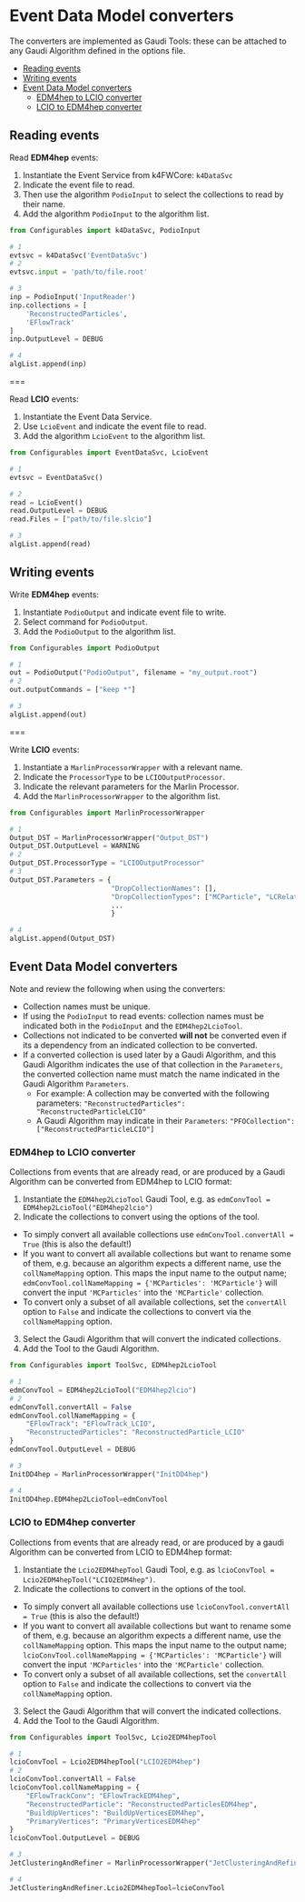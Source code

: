 # Event Data Model converters

The converters are implemented as Gaudi Tools: these can be attached to any Gaudi Algorithm defined in the options file.

- [Reading events](#reading-events)
- [Writing events](#writing-events)
- [Event Data Model converters](#Event-Data-Model-converters)
  + [EDM4hep to LCIO converter](#EDM4hep-to-LCIO-converter)
  + [LCIO to EDM4hep converter](#LCIO-to-EDM4hep-converter)

## Reading events

Read **EDM4hep** events:

1. Instantiate the Event Service from k4FWCore: `k4DataSvc`
2. Indicate the event file to read.
3. Then use the algorithm `PodioInput` to select the collections to read by their name.
4. Add the algorithm `PodioInput` to the algorithm list.

```python
from Configurables import k4DataSvc, PodioInput

# 1
evtsvc = k4DataSvc('EventDataSvc')
# 2
evtsvc.input = 'path/to/file.root'

# 3
inp = PodioInput('InputReader')
inp.collections = [
    'ReconstructedParticles',
    'EFlowTrack'
]
inp.OutputLevel = DEBUG

# 4
algList.append(inp)
```

===

Read **LCIO** events:

1. Instantiate the Event Data Service.
2. Use `LcioEvent` and indicate the event file to read.
3. Add the algorithm `LcioEvent` to the algorithm list.

```python
from Configurables import EventDataSvc, LcioEvent

# 1
evtsvc = EventDataSvc()

# 2
read = LcioEvent()
read.OutputLevel = DEBUG
read.Files = ["path/to/file.slcio"]

# 3
algList.append(read)
```

## Writing events

Write **EDM4hep** events:

1. Instantiate `PodioOutput` and indicate event file to write.
2. Select command for `PodioOutput`.
3. Add the `PodioOutput` to the algorithm list.

```python
from Configurables import PodioOutput

# 1
out = PodioOutput("PodioOutput", filename = "my_output.root")
# 2
out.outputCommands = ["keep *"]

# 3
algList.append(out)
```

===

Write **LCIO** events:

1. Instantiate a `MarlinProcessorWrapper` with a relevant name.
2. Indicate the `ProcessorType` to be `LCIOOutputProcessor`.
3. Indicate the relevant parameters for the Marlin Processor.
4. Add the `MarlinProcessorWrapper` to the algorithm list.

```python
from Configurables import MarlinProcessorWrapper

# 1
Output_DST = MarlinProcessorWrapper("Output_DST")
Output_DST.OutputLevel = WARNING
# 2
Output_DST.ProcessorType = "LCIOOutputProcessor"
# 3
Output_DST.Parameters = {
                         "DropCollectionNames": [],
                         "DropCollectionTypes": ["MCParticle", "LCRelation", "SimCalorimeterHit"],
                         ...
                         }

# 4
algList.append(Output_DST)
```


## Event Data Model converters

Note and review the following when using the converters:

- Collection names must be unique.
- If using the `PodioInput` to read events: collection names must be indicated both in the `PodioInput` and the `EDM4hep2LcioTool`.
- Collections not indicated to be converted **will not** be converted even if its a dependency from an indicated collection to be converted.
- If a converted collection is used later by a Gaudi Algorithm, and this Gaudi Algorithm indicates the use of that collection in the `Parameters`, the converted collection name must match the name indicated in the Gaudi Algorithm `Parameters`.
  + For example: A collection may be converted with the following parameters: `"ReconstructedParticles": "ReconstructedParticleLCIO"`
  + A Gaudi Algorithm may indicate in their `Parameters`: `"PFOCollection": ["ReconstructedParticleLCIO"]`

###  EDM4hep to LCIO converter

Collections from events that are already read, or are produced by a Gaudi Algorithm can be converted from EDM4hep to LCIO format:

1. Instantiate the `EDM4hep2LcioTool` Gaudi Tool, e.g. as `edmConvTool = EDM4hep2LcioTool("EDM4hep2lcio")`
2. Indicate the collections to convert using the options of the tool.
  + To simply convert all available collections use `edmConvTool.convertAll = True` (this is also the default!)
  + If you want to convert all available collections but want to rename some of them, e.g. because an algorithm expects a different name, use the `collNameMapping` option. This maps the input name to the output name; `edmConvTool.collNameMapping = {'MCParticles': 'MCParticle'}` will convert the input `'MCParticles'` into the `'MCParticle'` collection.
  + To convert only a subset of all available collections, set the `convertAll` option to `False` and indicate the collections to convert via the `collNameMapping` option.
3. Select the Gaudi Algorithm that will convert the indicated collections.
4. Add the Tool to the Gaudi Algorithm.

```python
from Configurables import ToolSvc, EDM4hep2LcioTool

# 1
edmConvTool = EDM4hep2LcioTool("EDM4hep2lcio")
# 2
edmConvToll.convertAll = False
edmConvTool.collNameMapping = {
    "EFlowTrack": "EFlowTrack_LCIO",
    "ReconstructedParticles": "ReconstructedParticle_LCIO"
}
edmConvTool.OutputLevel = DEBUG

# 3
InitDD4hep = MarlinProcessorWrapper("InitDD4hep")

# 4
InitDD4hep.EDM4hep2LcioTool=edmConvTool
```

### LCIO to EDM4hep converter

Collections from events that are already read, or are produced by a gaudi Algorithm can be converted from LCIO to EDM4hep format:

1. Instantiate the `Lcio2EDM4hepTool` Gaudi Tool, e.g. as `lcioConvTool = Lcio2EDM4hepTool("LCIO2EDM4hep")`.
2. Indicate the collections to convert in the options of the tool.
  + To simply convert all available collections use `lcioConvTool.convertAll = True` (this is also the default!)
  + If you want to convert all available collections but want to rename some of them, e.g. because an algorithm expects a different name, use the `collNameMapping` option. This maps the input name to the output name; `lcioConvTool.collNameMapping = {'MCParticles': 'MCParticle'}` will convert the input `'MCParticles'` into the `'MCParticle'` collection.
  + To convert only a subset of all available collections, set the `convertAll` option to `False` and indicate the collections to convert via the `collNameMapping` option.
3. Select the Gaudi Algorithm that will convert the indicated collections.
4. Add the Tool to the Gaudi Algorithm.

```python
from Configurables import ToolSvc, Lcio2EDM4hepTool

# 1
lcioConvTool = Lcio2EDM4hepTool("LCIO2EDM4hep")
# 2
lcioConvTool.convertAll = False
lcioConvTool.collNameMapping = {
    "EFlowTrackConv": "EFlowTrackEDM4hep",
    "ReconstructedParticle": "ReconstructedParticlesEDM4hep",
    "BuildUpVertices": "BuildUpVerticesEDM4hep",
    "PrimaryVertices": "PrimaryVerticesEDM4hep"
}
lcioConvTool.OutputLevel = DEBUG

# 3
JetClusteringAndRefiner = MarlinProcessorWrapper("JetClusteringAndRefiner")

# 4
JetClusteringAndRefiner.Lcio2EDM4hepTool=lcioConvTool
```
